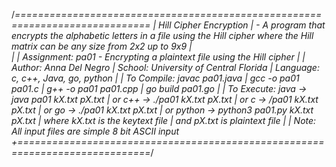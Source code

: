 /*=============================================================================
|   Hill Cipher Encryption
|     - A program that encrypts the alphabetic letters in a file using the Hill cipher where the Hill matrix can be any size from 2x2 up to 9x9
|   
|
|   Assignment: pa01 - Encrypting a plaintext file using the Hill cipher
|
|       Author: Anna Del Negro
|       School: University of Central Florida
|     Language: c, c++, Java, go, python
|
|   To Compile: javac pa01.java
|               gcc -o pa01 pa01.c
|               g++ -o pa01 pa01.cpp
|               go build pa01.go
|
|   To Execute: java      -> java pa01 kX.txt pX.txt
|           or  c++       -> ./pa01 kX.txt pX.txt
|           or c          ->  /pa01 kX.txt pX.txt
|           or go         -> ./pa01 kX.txt pX.txt
|           or python     -> python3 pa01.py kX.txt pX.txt
|                           where kX.txt is the keytext file
|                             and pX.txt is plaintext file
|
|       Note: All input files are simple 8 bit ASCII input
+=============================================================================*/
